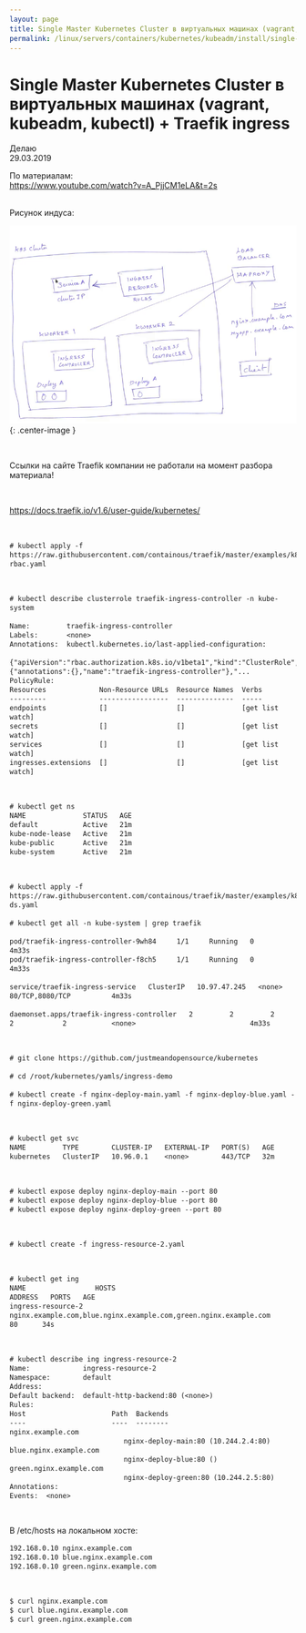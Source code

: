 ```yaml
---
layout: page
title: Single Master Kubernetes Cluster в виртуальных машинах (vagrant, kubeadm, kubectl) + Traefik ingress
permalink: /linux/servers/containers/kubernetes/kubeadm/install/single-master/traefik-ingress/
---
```


# Single Master Kubernetes Cluster в виртуальных машинах (vagrant, kubeadm, kubectl) + Traefik ingress

Делаю  
29.03.2019

По материалам:  
https://www.youtube.com/watch?v=A_PjjCM1eLA&t=2s

<br/>
Рисунок индуса:
<br/>

![kubernetes ingress](/img/linux/servers/containers/kubernetes/kubeadm/install/single-master/nginx-ingress/ingress.png "kubernetes ingress"){: .center-image }

<br/>

Ссылки на сайте Traefik компании не работали на момент разбора материала!

<br/>

https://docs.traefik.io/v1.6/user-guide/kubernetes/

<!--

Виртуалка для haproxy

```
# -*- mode: ruby -*-
# vi: set ft=ruby :

ENV['VAGRANT_NO_PARALLEL'] = 'yes'

Vagrant.configure(2) do |config|
  config.vm.box = "centos/7"
  config.hostmanager.enabled = true
  config.hostmanager.include_offline = true

  config.vm.provider "virtualbox" do |vb|
    vb.memory = "2048"
    vb.cpus = 2
  end

  config.vm.define "haproxy.k8s" do |c|
    c.vm.hostname = "haproxy.k8s"
    c.vm.network "private_network", ip: "192.168.0.5"
  end
end
```

-->

<br/>

    # kubectl apply -f https://raw.githubusercontent.com/containous/traefik/master/examples/k8s/traefik-rbac.yaml

<br/>

    # kubectl describe clusterrole traefik-ingress-controller -n kube-system

    Name:         traefik-ingress-controller
    Labels:       <none>
    Annotations:  kubectl.kubernetes.io/last-applied-configuration:
                    {"apiVersion":"rbac.authorization.k8s.io/v1beta1","kind":"ClusterRole","metadata":{"annotations":{},"name":"traefik-ingress-controller"},"...
    PolicyRule:
    Resources             Non-Resource URLs  Resource Names  Verbs
    ---------             -----------------  --------------  -----
    endpoints             []                 []              [get list watch]
    secrets               []                 []              [get list watch]
    services              []                 []              [get list watch]
    ingresses.extensions  []                 []              [get list watch]

<br/>

    # kubectl get ns
    NAME              STATUS   AGE
    default           Active   21m
    kube-node-lease   Active   21m
    kube-public       Active   21m
    kube-system       Active   21m

<br/>

    # kubectl apply -f https://raw.githubusercontent.com/containous/traefik/master/examples/k8s/traefik-ds.yaml

    # kubectl get all -n kube-system | grep traefik

    pod/traefik-ingress-controller-9wh84     1/1     Running   0          4m33s
    pod/traefik-ingress-controller-f8ch5     1/1     Running   0          4m33s

    service/traefik-ingress-service   ClusterIP   10.97.47.245   <none>        80/TCP,8080/TCP          4m33s

    daemonset.apps/traefik-ingress-controller   2         2         2       2            2           <none>                            4m33s

<br/>

    # git clone https://github.com/justmeandopensource/kubernetes

    # cd /root/kubernetes/yamls/ingress-demo

    # kubectl create -f nginx-deploy-main.yaml -f nginx-deploy-blue.yaml -f nginx-deploy-green.yaml

<br/>

    # kubectl get svc
    NAME         TYPE        CLUSTER-IP   EXTERNAL-IP   PORT(S)   AGE
    kubernetes   ClusterIP   10.96.0.1    <none>        443/TCP   32m

<br/>

    # kubectl expose deploy nginx-deploy-main --port 80
    # kubectl expose deploy nginx-deploy-blue --port 80
    # kubectl expose deploy nginx-deploy-green --port 80

<br/>

    # kubectl create -f ingress-resource-2.yaml

<br/>

    # kubectl get ing
    NAME                 HOSTS                                                              ADDRESS   PORTS   AGE
    ingress-resource-2   nginx.example.com,blue.nginx.example.com,green.nginx.example.com             80      34s

<br/>

    # kubectl describe ing ingress-resource-2
    Name:             ingress-resource-2
    Namespace:        default
    Address:
    Default backend:  default-http-backend:80 (<none>)
    Rules:
    Host                     Path  Backends
    ----                     ----  --------
    nginx.example.com
                                nginx-deploy-main:80 (10.244.2.4:80)
    blue.nginx.example.com
                                nginx-deploy-blue:80 ()
    green.nginx.example.com
                                nginx-deploy-green:80 (10.244.2.5:80)
    Annotations:
    Events:  <none>

<br/>

В /etc/hosts на локальном хосте:

    192.168.0.10 nginx.example.com
    192.168.0.10 blue.nginx.example.com
    192.168.0.10 green.nginx.example.com

<br/>

    $ curl nginx.example.com
    $ curl blue.nginx.example.com
    $ curl green.nginx.example.com
